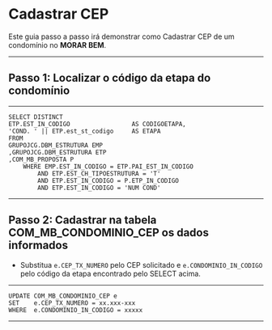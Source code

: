 # **Cadastrar CEP**

Este guia passo a passo irá demonstrar como Cadastrar CEP de um condomínio no **MORAR BEM**.

---

## **Passo 1: Localizar o código da etapa do condomínio**

---

    SELECT DISTINCT 
    ETP.EST_IN_CODIGO                 AS CODIGOETAPA,
    'COND. ' || ETP.est_st_codigo     AS ETAPA
    FROM 
    GRUPOJCG.DBM_ESTRUTURA EMP
    ,GRUPOJCG.DBM_ESTRUTURA ETP
    ,COM_MB_PROPOSTA P
        WHERE EMP.EST_IN_CODIGO = ETP.PAI_EST_IN_CODIGO
            AND ETP.EST_CH_TIPOESTRUTURA = 'T'
            AND ETP.EST_IN_CODIGO = P.ETP_IN_CODIGO
            AND ETP.EST_IN_CODIGO = 'NUM COND'

---

## **Passo 2: Cadastrar na tabela COM_MB_CONDOMINIO_CEP os dados informados**
- Substitua ```e.CEP_TX_NUMERO``` pelo CEP solicitado e ```e.CONDOMINIO_IN_CODIGO``` pelo código da etapa encontrado pelo SELECT acima.

---

    UPDATE COM_MB_CONDOMINIO_CEP e
    SET    e.CEP_TX_NUMERO = xx.xxx-xxx
    WHERE  e.CONDOMINIO_IN_CODIGO = xxxxx

---

